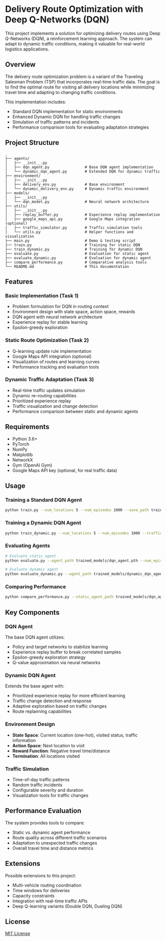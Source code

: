 # Delivery Route Optimization with Deep Q-Networks (DQN)

This project implements a solution for optimizing delivery routes using Deep Q-Networks (DQN), a reinforcement learning approach. The system can adapt to dynamic traffic conditions, making it valuable for real-world logistics applications.

## Overview

The delivery route optimization problem is a variant of the Traveling Salesman Problem (TSP) that incorporates real-time traffic data. The goal is to find the optimal route for visiting all delivery locations while minimizing travel time and adapting to changing traffic conditions.

This implementation includes:
- Standard DQN implementation for static environments
- Enhanced Dynamic DQN for handling traffic changes
- Simulation of traffic patterns and incidents
- Performance comparison tools for evaluating adaptation strategies

## Project Structure

```
.
├── agents/
│   ├── __init__.py
│   ├── dqn_agent.py                # Base DQN agent implementation
│   └── dynamic_dqn_agent.py        # Extended DQN for dynamic traffic 
├── environment/
│   ├── __init__.py
│   ├── delivery_env.py             # Base environment
│   └── dynamic_delivery_env.py     # Dynamic traffic environment
├── models/
│   ├── __init__.py
│   └── dqn_model.py                # Neural network architecture 
├── utils/
│   ├── __init__.py
│   ├── replay_buffer.py            # Experience replay implementation
│   ├── google_maps_api.py          # Google Maps integration (optional)
│   ├── traffic_simulator.py        # Traffic simulation tools
│   └── utils.py                    # Helper functions and visualization
├── main.py                         # Demo & testing script
├── train.py                        # Training for static DQN
├── train_dynamic.py                # Training for dynamic DQN
├── evaluate.py                     # Evaluation for static agent
├── evaluate_dynamic.py             # Evaluation for dynamic agent
├── compare_performance.py          # Comparative analysis tools
└── README.md                       # This documentation
```

## Features

### Basic Implementation (Task 1)
- Problem formulation for DQN in routing context
- Environment design with state space, action space, rewards
- DQN agent with neural network architecture
- Experience replay for stable learning
- Epsilon-greedy exploration

### Static Route Optimization (Task 2)
- Q-learning update rule implementation
- Google Maps API integration (optional)
- Visualization of routes and learning curves
- Performance tracking and evaluation tools

### Dynamic Traffic Adaptation (Task 3)
- Real-time traffic updates simulation
- Dynamic re-routing capabilities
- Prioritized experience replay
- Traffic visualization and change detection
- Performance comparison between static and dynamic agents

## Requirements

- Python 3.6+
- PyTorch
- NumPy
- Matplotlib
- NetworkX
- Gym (OpenAI Gym)
- Google Maps API key (optional, for real traffic data)

## Usage

### Training a Standard DQN Agent

```bash
python train.py --num_locations 5 --num_episodes 1000 --save_path trained_models/dqn_agent.pth
```

### Training a Dynamic DQN Agent

```bash
python train_dynamic.py --num_locations 5 --num_episodes 1000 --traffic_update_freq 5 --prioritized_replay --include_traffic_in_state
```

### Evaluating Agents

```bash
# Evaluate static agent
python evaluate.py --agent_path trained_models/dqn_agent.pth --num_episodes 10 --render

# Evaluate dynamic agent
python evaluate_dynamic.py --agent_path trained_models/dynamic_dqn_agent.pth --num_episodes 10 --render --traffic_intensity 0.5
```

### Comparing Performance

```bash
python compare_performance.py --static_agent_path trained_models/dqn_agent.pth --dynamic_agent_path trained_models/dynamic_dqn_agent.pth --num_episodes 5
```

## Key Components

### DQN Agent

The base DQN agent utilizes:
- Policy and target networks to stabilize learning
- Experience replay buffer to break correlated samples
- Epsilon-greedy exploration strategy
- Q-value approximation via neural networks

### Dynamic DQN Agent

Extends the base agent with:
- Prioritized experience replay for more efficient learning
- Traffic change detection and response
- Adaptive exploration based on traffic changes
- Route replanning capabilities

### Environment Design

- **State Space**: Current location (one-hot), visited status, traffic information
- **Action Space**: Next location to visit
- **Reward Function**: Negative travel time/distance
- **Termination**: All locations visited

### Traffic Simulation

- Time-of-day traffic patterns
- Random traffic incidents
- Configurable severity and duration
- Visualization tools for traffic changes

## Performance Evaluation

The system provides tools to compare:
- Static vs. dynamic agent performance
- Route quality across different traffic scenarios
- Adaptation to unexpected traffic changes
- Overall travel time and distance metrics

## Extensions

Possible extensions to this project:
- Multi-vehicle routing coordination
- Time windows for deliveries
- Capacity constraints
- Integration with real-time traffic APIs
- Deep Q-learning variants (Double DQN, Dueling DQN)

## License

[MIT License](LICENSE)